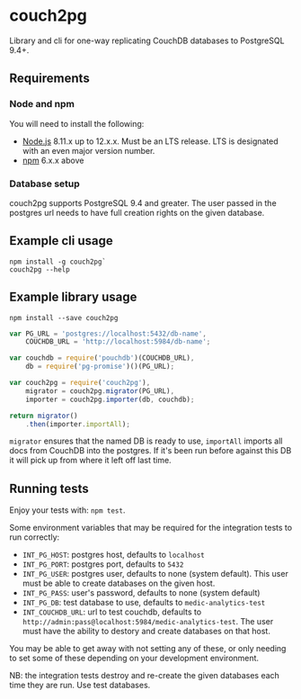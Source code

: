 # couch2pg

Library and cli for one-way replicating CouchDB databases to PostgreSQL 9.4+.

## Requirements

### Node and npm

You will need to install the following:

- [Node.js](https://nodejs.org) 8.11.x up to  12.x.x. Must be an LTS release. LTS is designated with an even major version number.
- [npm](https://npmjs.com/) 6.x.x above


### Database setup

couch2pg supports PostgreSQL 9.4 and greater. The user passed in the postgres url needs to have full creation rights on the given database.

## Example cli usage

```
npm install -g couch2pg`
couch2pg --help
```

## Example library usage

```
npm install --save couch2pg
```

```js
var PG_URL = 'postgres://localhost:5432/db-name',
    COUCHDB_URL = 'http://localhost:5984/db-name';

var couchdb = require('pouchdb')(COUCHDB_URL),
    db = require('pg-promise')()(PG_URL);

var couch2pg = require('couch2pg'),
    migrator = couch2pg.migrator(PG_URL),
    importer = couch2pg.importer(db, couchdb);

return migrator()
    .then(importer.importAll);
```

`migrator` ensures that the named DB is ready to use, `importAll` imports all docs from CouchDB into the postgres. If it's been run before against this DB it will pick up from where it left off last time.

## Running tests

Enjoy your tests with: `npm test`.

Some environment variables that may be required for the integration tests to run correctly:

* `INT_PG_HOST`: postgres host, defaults to `localhost`
* `INT_PG_PORT`: postgres port, defaults to `5432`
* `INT_PG_USER`: postgres user, defaults to none (system default). This user must be able to create databases on the given host.
* `INT_PG_PASS`: user's password, defaults to none (system default)
* `INT_PG_DB`: test database to use, defaults to `medic-analytics-test`
* `INT_COUCHDB_URL`: url to test couchdb, defaults to `http://admin:pass@localhost:5984/medic-analytics-test`. The user must have the ability to destory and create databases on that host.

You may be able to get away with not setting any of these, or only needing to set some of these depending on your development environment.

NB: the integration tests destroy and re-create the given databases each time they are run. Use test databases.
